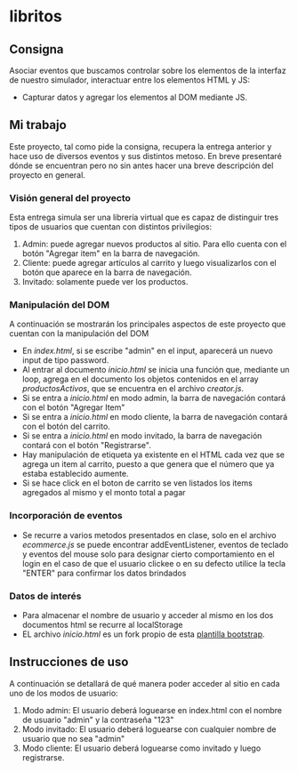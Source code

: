 # libritos

<section class="consigna">
<h2>Consigna</h2>

<p>Asociar eventos que buscamos controlar sobre los elementos de la interfaz de nuestro simulador, interactuar entre los elementos HTML y JS:</p>

<ul>
	<li>Capturar datos y agregar los elementos al DOM mediante JS.</li>
</ul>
</section>
<section class="introduccion">
<h2>Mi trabajo</h2>
<p>Este proyecto, tal como pide la consigna, recupera la entrega anterior y hace uso de diversos eventos y sus distintos metoso. En breve presentaré dónde se encuentran pero no sin antes hacer una breve descripción del proyecto en general.</p>


</section>

<section class="trabajo">
	<h3>Visión general del proyecto</h3>
	<p>Esta entrega simula ser una librería virtual que es capaz de distinguir tres tipos de usuarios que cuentan con distintos privilegios:</p>
	<ol>
		<li>Admin: puede agregar nuevos productos al sitio. Para ello cuenta con el botón "Agregar item" en la barra de navegación.</li>
		<li>Cliente: puede agregar artículos al carrito y luego visualizarlos con el botón que aparece en la barra de navegación.</li>
		<li>Invitado: solamente puede ver los productos.</li>
</ol>

</section>

</section class="DOM">
<h3>Manipulación del DOM</h3>
<p>A continuación se mostrarán los principales aspectos de este proyecto que cuentan con la manipulación del DOM</p>

<ul>
	<li>En <i>index.html</i>, si se escribe "admin" en el input, aparecerá un nuevo input de tipo password.</li>
	<li>Al entrar al documento <i>inicio.html</i> se inicia una función que, mediante un loop, agrega en el documento los objetos contenidos en el array <i>productosActivos</i>, que se encuentra en el archivo <i>creator.js</i>.</li>
	<li>Si se entra a <i>inicio.html</i> en modo admin, la barra de navegación contará con el botón "Agregar Item"</li> 
	<li>Si se entra a <i>inicio.html</i> en modo cliente, la barra de navegación contará con el botón del carrito.</li> 
	<li>Si se entra a <i>inicio.html</i> en modo invitado, la barra de navegación contará con el botón "Registrarse".</li>
	<li>Hay manipulación de etiqueta ya existente en el HTML cada vez que se agrega un item al carrito, puesto a que genera que el número que ya estaba establecido aumente.</li>
	<li>Si se hace click en el boton de carrito se ven listados los items agregados al mismo y el monto total a pagar</li>

</ul>

</section>

</section class="Eventos">
<h3>Incorporación de eventos</h3>

<ul>
	<li>Se recurre a varios metodos presentados en clase, solo en el archivo <i>ecommerce.js</i> se puede encontrar addEventListener, eventos de teclado y eventos del mouse solo para designar cierto comportamiento en el login en el caso de que el usuario clickee o en su defecto utilice la tecla "ENTER" para confirmar los datos brindados </li>
</ul>

</section>
<section class="extra">
	<h3>Datos de interés</h3>
	<ul>
		<li>Para almacenar el nombre de usuario y acceder al mismo en los dos documentos html se recurre al localStorage</li>
		<li>EL archivo <i>inicio.html</i> es un fork propio de esta <a href="https://startbootstrap.com/template/shop-homepage">plantilla bootstrap</a>.
</section>
<section class="instrucciones">
<h2>Instrucciones de uso</h2>
<p>A continuación se detallará de qué manera poder acceder al sitio en cada uno de los modos de usuario:</p>
<ol><li>Modo admin: El usuario deberá loguearse en index.html con el nombre de usuario "admin" y la contraseña "123"</li>
	<li>Modo invitado: El usuario deberá loguearse con cualquier nombre de usuario que no sea "admin"</li>
	<li>Modo cliente: El usuario deberá loguearse como invitado y luego registrarse.</li>
</section>


